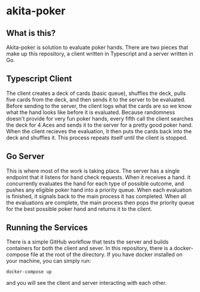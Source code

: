 # akita-poker

## What is this?

Akita-poker is solution to evaluate poker hands.  There are two pieces that make up this repository, a client written in Typescript and a server written in Go.

## Typescript Client

The client creates a deck of cards (basic queue), shuffles the deck, pulls five cards from the deck, and then sends it to the server to be evaluated.  Before sending to the server, the client logs what the cards are so we know what the hand looks like before it is evaluated.  Because randomness doesn't provide for very fun poker hands, every fifth call the client searches the deck for 4 Aces and sends it to the server for a pretty good poker hand.  When the client recieves the evaluation, it then puts the cards back into the deck and shuffles it.  This process repeats itself until the client is stopped.

## Go Server

This is where most of the work is taking place.  The server has a single endpoint that it listens for hand check requests.  When it receives a hand. it concurrently evaluates the hand for each type of possible outcome, and pushes any eligible poker hand into a priority queue.  When each evaluation is finished, it signals back to the main process it has completed.  When all the evaluations are complete, the main process then pops the priority queue for the best possible poker hand and returns it to the client.

## Running the Services

There is a simple GitHub workflow that tests the server and builds containers for both the client and sever.  In this repository, there is a docker-compose file at the root of the directory.  If you have docker installed on your machine, you can simply run:

```
docker-compose up
```

and you will see the client and server interacting with each other.
